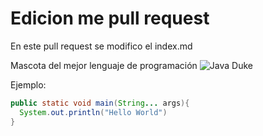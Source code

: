 #  Edicion me pull request

En este pull request se modifico el index.md

Mascota del mejor lenguaje de programación
![Java Duke](http://cr.openjdk.java.net/~jeff/Duke/png/Hips.png)


Ejemplo:

```java
public static void main(String... args){
  System.out.println("Hello World")
}
```
